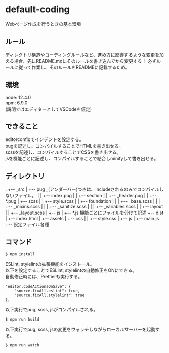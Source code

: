 # default-coding
Webページ作成を行うときの基本環境

## ルール
ディレクトリ構造やコーディングルールなど、進め方に影響するような変更を加える場合、先にREADME.mdにそのルールを書き込んでから変更する！
必ずルールに従って作業し、そのルールをREADMEに記載するため。

## 環境
node: 12.4.0  
npm: 6.9.0  
(説明ではエディターとしてVSCodeを仮定)

## できること
editorconfigでインデントを設定する。  
pugを記述し、コンパイルすることでHTMLを書き出せる。  
scssを記述し、コンパイルすることでCSSを書き出せる。  
jsを機能ごとに記述し、コンパイルすることで結合しminifyして書き出せる。

## ディレクトリ
.
+-- _src
|   +-- pug _(アンダーバー)つきは、includeされるのみでコンパイルしないファイル。
|   |   +-- index.pug
|   |   +-- section
|   |       +-- _header.pug
|   |       +-- *.pug
|   +-- scss
|   |   +-- style.scss
|   |   +-- foundation
|   |   |   +-- _base.scss
|   |   |   +-- _mixins.scss
|   |   |   +-- _sanitize.scss
|   |   |   +-- _variables.scss
|   |   +-- layout
|   |       +-- _layout.scss
|   +-- js
|       +-- *.js 機能ごとにファイルを分けて記述
+-- dist
|   +-- index.html
|   +-- assets
|       +-- css
|       |   +-- style.css
|       +-- js
|           +-- main.js
+-- 設定ファイル各種

## コマンド
```
$ npm install
```

ESLint, stylelintの拡張機能をインストール。  
以下を設定することでESLint, stylelintの自動修正をONにできる。  
自動修正時には、Prettierも実行する。

```
"editor.codeActionsOnSave": {
    "source.fixAll.eslint": true,
    "source.fixAll.stylelint": true
},
```

以下実行でpug, scss, jsがコンパイルされる。
```
$ npm run build
```

以下実行でpug, scss, jsの変更をウォッチしながらローカルサーバーを起動する。
```
$ npm run watch
```

